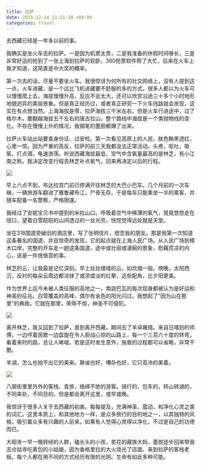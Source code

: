 ```yaml
---
title: 拉萨
date: 2015-12-14 21:21:28 +08:00
categories: travel
---
```


去西藏已经是一年多以前的事。

我确实是坐火车去的拉萨。一是因为机票太贵，二是我准备的休假时间够长，三是非常好运的抢到了一张上海到拉萨的软卧。360抢票软件帮了大忙，后来在火车上我才知道，这简直是中大奖的概率。

第一次去的话，尽量不要坐火车。我很惊讶为何所有的社交网络上，没有人提到这一点，火车进藏，是一个远比飞机进藏要不舒服的多的方式。很多人都以为火车可以慢慢爬上去，海拔慢慢升高，反应不会太大，还可以欣赏沿途三十多个小时地形地貌迥异的美丽景象。但是真正经历过，或者真正研究一下火车线路就会发现，这实在有点想当然。上海海拔是零，拉萨海拔三千米左右，但是火车行进途中，过了格尔木，要翻越海拔五千左右的唐古拉山。整个路线中海拔是一个类抛物线的变化。不存在慢慢上升的情况，我钢笔的墨胆都爆了出来。

拉萨火车站出站要查身份证、过安检。第一次看见高原上的人民，肤色黝黑透红，心里一惊。因为严重的高反，拉萨的前三天我都没法正常活动。头疼，呕吐，吸氧，打点滴，龟速游荡。听说西藏海拔最低、空气中含氧量最高的是林芝，有小江南之称。我决定改变行程去林芝补点氧气，回来再决定以后的行程。

<img src="http://7xq1tb.com1.z0.glb.clouddn.com/budla_palace.jpg" />

早上六点不到，布达拉宫门前已停满开往林芝的大巴小巴车。几个月前的一次车祸，一辆旅游车翻进了雅鲁藏布江，尸骨无存。于是每车只能乘坐一半的乘客，并随车配备一名警察，严格限速。

我经过了安妮宝贝书中提到的米拉山口。呼吸着空气中稀薄的氧气，晃晃悠悠走在垭口，望着白雪皑皑的山间透过的一丝光亮，恍惚觉得远处就是天堂。

坐在318国道旁破旧的酒店里，写了张明信片，想念我的朋友。那是我第一次知道这条著名的国道，并且惊奇的发现，它的起点就在上海人民广场。从人民广场到樟木口岸，完整的开车走一趟这条国道，途中或壮丽或凄婉的景象，慰藉荒凉的内心，该是一件很惬意的事。

林芝的云，让我最是记忆深刻。早上丝丝缕缕的云，如炊烟一般。傍晚，太阳西沉，反衬的每朵云周边都涂抹了或浓或淡的红晕，这些配角，比夕阳更美。

作为世界上迄今未被人类征服的高地之一，南迦巴瓦的每次现身都被认为是好运和神圣的征兆。白雪覆盖的高峰，偶尔有金色的阳光闪过。我想起了“因为山在那里”的典故。它就在那里，荣辱不惊，神圣不可侵犯。

<img src="http://7xq1tb.com1.z0.glb.clouddn.com/njbw_mountain.jpg" />

离开林芝，我又回到了拉萨，直到离开西藏。期间去了羊卓雍措。来自日喀则的师傅，一边哼着民歌一边盘旋在令人胆战心惊的山路上，每一个三百六十度的转弯，看着来时的路，总让人唏嘘。若是这时发生意外，施救的过程都可以省略，非常干脆。

羊湖，怎么也拍不出它的美来。静谧也好，嘈杂也好，它只高冷的美着。

<img src="http://7xq1tb.com1.z0.glb.clouddn.com/yamdrok_lake.jpg" />

八廓街里里外外的客栈、青旅，络绎不绝的游客。骑行的，包车的，转山转湖的，不同来处，不同目的。但是都会离开这里，或早或晚。

我惊讶于很多人关于去西藏的初衷。每每提及，充满神圣、震动，和净化心灵之类的词汇。这里本质上，和其他地方一样，是众多旅行的目的地之一，以其独特的风格，吸引着众多有兴趣的人前来。如果有人觉得心灵得以净化，不过是自己的功德而已。

大昭寺一早一晚转经的人群，磕长头的小孩，卖花的藏族大妈，墨脱徒步回来带我去仓姑寺吃素包的小姑娘，因为香格里拉的大火烧光了店面、来到拉萨的客栈老板。每个人都在用不同的方式经历有限的光阴。生命有如此多种可能。

